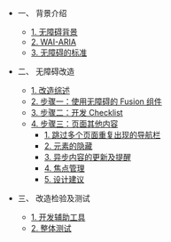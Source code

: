 

* 一、 背景介绍

    * [1. 无障碍背景](./part1/basics.md)
    * [2. WAI-ARIA](./part1/WAI-ARIA.md)
    * [3. 无障碍的标准](./part1/rules.md)

* 二、 无障碍改造

    * [1. 改造综述](./part2/intro.md)
    * [2. 步骤一：使用无障碍的 Fusion 组件](./part2/component-usage.md)
    * [3. 步骤二：开发 Checklist](./part2/checklist.md)
    * [4. 步骤三：页面其他内容](./part2/content-creation.md)
        * [1. 跳过多个页面重复出现的导航栏](./part2/content-creation-link/page1.md)
        * [2. 元素的隐藏](./part2/content-creation-link/page2.md)
        * [3. 异步内容的更新及提醒](./part2/content-creation-link/page3.md)
        * [4. 焦点管理](./part2/content-creation-link/page4.md)
        * [5. 设计建议](./part2/content-creation-link/page5.md)
* 三、 改造检验及测试

    * [1. 开发辅助工具](./part3/develop.md)
    * [2. 整体测试](./part3/testing.md)
  
